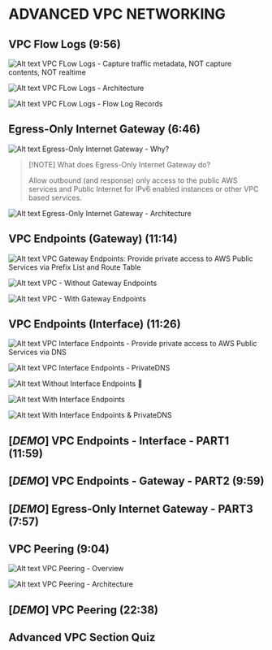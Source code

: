# ADVANCED VPC NETWORKING

## VPC Flow Logs (9:56)

![Alt text](<images/Screenshot 2023-10-10 at 22.45.41 - VPC_Flow_Logs__lea_—_Firefox_Developer_Edition.png>)
VPC FLow Logs - Capture traffic metadata, NOT capture contents, NOT realtime

![Alt text](../1800-ADVANCED_VPC_NETWORKING/00_LEARNINGAIDS/VPCFlowLogs-1.png)
VPC FLow Logs - Architecture

![Alt text](../1800-ADVANCED_VPC_NETWORKING/00_LEARNINGAIDS/VPCFlowLogs-2.png)
VPC FLow Logs - Flow Log Records

## Egress-Only Internet Gateway (6:46)

![Alt text](<images/Screenshot 2023-10-10 at 23.00.53 - [ASSOCIATESHARED]_Egress-Only_Internet_gateway__le.png>)
Egress-Only Internet Gateway - Why?

> [!NOTE] What does Egress-Only Internet Gateway do?
>
> Allow outbound (and response) only access to the public AWS services and Public Internet for IPv6 enabled instances or other VPC based services.

![Alt text](../1800-ADVANCED_VPC_NETWORKING/00_LEARNINGAIDS/Egress-Only%2520Internet%2520Gateway.png)
Egress-Only Internet Gateway - Architecture

## VPC Endpoints (Gateway) (11:14)

![Alt text](<images/Screenshot 2023-10-10 at 23.26.37 - [ASSOCIATESHARED]_VPC_Endpoints_(Gateway)__lea_—_F.png>)
VPC Gateway Endpoints: Provide private access to AWS Public Services via Prefix List and Route Table

![Alt text](../1800-ADVANCED_VPC_NETWORKING/00_LEARNINGAIDS/GatewayEndpoints-1.png)
VPC - Without Gateway Endpoints

![Alt text](../1800-ADVANCED_VPC_NETWORKING/00_LEARNINGAIDS/GatewayEndpoints-2.png)
VPC - With Gateway Endpoints

## VPC Endpoints (Interface) (11:26)

![Alt text](<images/Screenshot 2023-10-10 at 23.59.30 - [ASSOCIATESHARED]_VPC_Endpoints_(Interface)__lea_—.png>)
VPC Interface Endpoints - Provide private access to AWS Public Services via DNS

![Alt text](<images/Screenshot 2023-10-11 at 00.01.39 - [ASSOCIATESHARED]_VPC_Endpoints_(Interface)__lea_—.png>)
VPC Interface Endpoints - PrivateDNS

![Alt text](../1800-ADVANCED_VPC_NETWORKING/00_LEARNINGAIDS/InterfaceEndpoints-1.png)
Without Interface Endpoints 🛑

![Alt text](../1800-ADVANCED_VPC_NETWORKING/00_LEARNINGAIDS/InterfaceEndpoints-2.png)
With Interface Endpoints

![Alt text](../1800-ADVANCED_VPC_NETWORKING/00_LEARNINGAIDS/InterfaceEndpoints-3.png)
With Interface Endpoints & PrivateDNS

## [_DEMO_] VPC Endpoints - Interface - PART1 (11:59)

## [_DEMO_] VPC Endpoints - Gateway - PART2 (9:59)

## [_DEMO_] Egress-Only Internet Gateway - PART3 (7:57)

## VPC Peering (9:04)

![Alt text](<images/Screenshot 2023-10-11 at 10.17.02 - [ASSOCIATESHARED]_VPC_Peering__learn.cantrill.io_—.png>)
VPC Peering - Overview

![Alt text](../1800-ADVANCED_VPC_NETWORKING/00_LEARNINGAIDS/VPCPeering.png)
VPC Peering - Architecture

## [_DEMO_] VPC Peering (22:38)

## Advanced VPC Section Quiz
